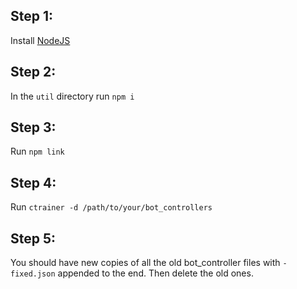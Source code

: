## Step 1:
Install [NodeJS](https://nodejs.org/en/)

## Step 2:
In the `util` directory run `npm i`

## Step 3:
Run `npm link`

## Step 4:
Run `ctrainer -d /path/to/your/bot_controllers`

## Step 5:
You should have new copies of all the old bot_controller files with `-fixed.json` appended to the end. Then delete the old ones.
